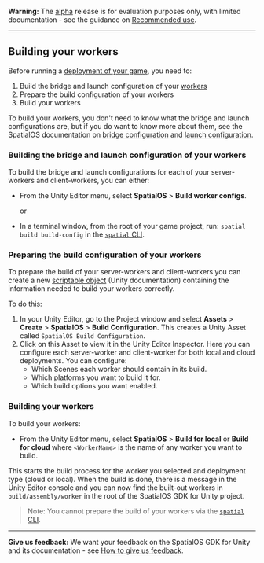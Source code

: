 **Warning:** The [alpha](https://docs.improbable.io/reference/latest/shared/release-policy#maturity-stages) release is for evaluation purposes only, with limited documentation - see the guidance on [Recommended use](https://github.com/spatialos/UnityGDK/blob/master/README.md#recommended-use).

-----
## Building your workers

Before running a [deployment of your game]({{urlRoot}}/content/deploy.md), you need to:
1. Build the bridge and launch configuration of your [workers]({{urlRoot}}/content/workers.md)
2. Prepare the build configuration of your workers
3. Build your workers

To build your workers, you don't need to know what the bridge and launch configurations are, but if you do want to know more about them, see the SpatialOS documentation on [bridge configuration](https://docs.improbable.io/reference/latest/shared/worker-configuration/bridge-config#bridge-configuration) and [launch configuration](https://docs.improbable.io/reference/latest/shared/worker-configuration/launch-configuration#worker-launch-configuration).

### Building the bridge and launch configuration of your workers
To build the bridge and launch configurations for each of your server-workers and client-workers, you can either:

* From the Unity Editor menu, select **SpatialOS** > **Build worker configs**.

    or
* In a terminal window, from the root of your game project, run:  `spatial build build-config` in the [`spatial` CLI](https://docs.improbable.io/reference/latest/shared/glossary#the-spatial-command-line-tool-cli).

### Preparing the build configuration of your workers
To prepare the build of your server-workers and client-workers you can create a new [scriptable object](https://docs.unity3d.com/ScriptReference/ScriptableObject.html) (Unity documentation) containing the information needed to build your workers correctly.

To do this:
1. In your Unity Editor, go to the Project window and select  **Assets** > **Create** > **SpatialOS** > **Build Configuration**. This creates a Unity Asset called `SpatialOS Build Configuration`.
1. Click on this Asset to view it in the Unity Editor Inspector. Here you can configure each server-worker and client-worker for both local and cloud deployments. You can configure:
    * Which Scenes each worker should contain in its build.
    * Which platforms you want to build it for.
    * Which build options you want enabled.

[//]: # (Document the options UTY-1168)

### Building your workers
To build your workers:

* From the Unity Editor menu, select **SpatialOS** > **Build <WorkerName> for local** or  **Build <WorkerName> for  cloud** where `<WorkerName>` is the name of any worker you want to build.

This starts the build process for the worker you selected and deployment type (cloud or local). When the build is done, there is a message in the Unity Editor console and you can now find the built-out workers in `build/assembly/worker` in the root of the SpatialOS GDK for Unity project.

> Note: You cannot prepare the build of your workers via the  [`spatial` CLI](https://docs.improbable.io/reference/latest/shared/glossary#the-spatial-command-line-tool-cli).

----
**Give us feedback:** We want your feedback on the SpatialOS GDK for Unity and its documentation  - see [How to give us feedback](https://github.com/spatialos/UnityGDK/blob/master/README.md#give-us-feedback).

[//]: # (Document the options UTY-1168)
[//]: # (Document the options UTY-1170)
